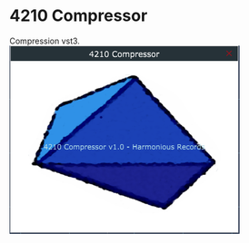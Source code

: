 # 4210 Compressor
Compression vst3. <br>
<img src="https://github.com/Kirby01/4210-Compressor/blob/main/af.png?raw=true"><br>
